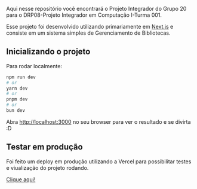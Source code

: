 Aqui nesse repositório você encontrará o Projeto Integrador do Grupo 20 para o DRP08-Projeto Integrador em Computação I-Turma 001.

Esse projeto foi desenvolvido utilizando primariamente em [Next.js](https://nextjs.org) e consiste em um sistema simples de Gerenciamento de Bibliotecas.

## Inicializando o projeto

Para rodar localmente:

```bash
npm run dev
# or
yarn dev
# or
pnpm dev
# or
bun dev
```

Abra [http://localhost:3000](http://localhost:3000) no seu browser para ver o resultado e se divirta :D

## Testar em produção

Foi feito um deploy em produção utilizando a Vercel para possibilitar testes e viualização do projeto rodando.

[Clique aqui!](https://pi-univesp.vercel.app/)
